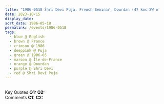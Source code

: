 ```yaml
---
title: "1986-0518 Śhrī Devī Pūjā, French Seminar, Dourdan (47 kms SW of Paris), Île-de-France, France"
date: 2023-10-15
display_date: 
sort_date: 1986-05-18
permalink: /events/1986-0518
tags:
  - blue @ English
  - brown @ France
  - crimson @ 1986
  - deeppink @ Puja
  - green @ 1986-05
  - maroon @ Île-de-France
  - orange @ Dourdan
  - purple @ Shri Devi
  - red @ Shri Devi Puja
---
```


<br>

<wave-list>
  <list-title color="DarkSeaGreen" width="55">Key Quotes</list-title>
  <list-item color="BlanchedAlmond" width="280"><b>Q1:</b> <i></i></list-item>
  <list-item color="Lavender" width="280"><b>Q2:</b> <i></i></list-item>
</wave-list>

<br>

<wave-list>
  <list-title color="DarkSeaGreen" width="55">Comments</list-title>
  <list-item color="BlanchedAlmond" width="280"><b>C1:</b> <i></i></list-item>
  <list-item color="Lavender" width="280"><b>C2:</b> <i></i></list-item>
</wave-list>